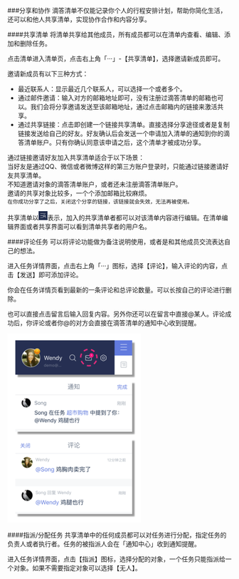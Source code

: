 ###分享和协作
滴答清单不仅能记录你个人的行程安排计划，帮助你简化生活，还可以和他人共享清单，实现协作合作和内容分享。

####共享清单
将清单共享给其他成员，所有成员都可以在清单内查看、编辑、添加和删除任务。

点击清单进入清单页，点击右上角「···」-【共享清单】，选择邀请新成员即可。

邀请新成员有以下三种方式：

* 最近联系人：显示最近几个联系人，可以选择一个或者多个。
* 通过邮件邀请：输入对方的邮箱地址即可，没有注册过滴答清单的邮箱也可以。我们会将分享邀请发送至该邮箱地址，通过点击邮箱内的链接来激活共享。
* 通过共享链接：点击即创建一个链接共享清单。直接选择分享途径或者是复制链接发送给自己的好友。好友确认后会发送一个申请加入清单的通知到你的滴答清单账户。只有你确认同意该申请之后，这个清单才被成功分享。
   
通过链接邀请好友加入共享清单适合于以下场景：
<br>当好友是通过QQ、微信或者微博这样的第三方账户登录时，只能通过链接邀请好友共享清单。
<br>不知道邀请对象的滴答清单账户，或者还未注册滴答清单账户。
<br>邀请的共享对象比较多，一个个添加邮箱比较麻烦。
<br >`在你成功分享了之后，关闭这个分享的链接，该链接就会失效，无法再被使用。`

共享清单以<img src="../images/images_ios2.6/image4501.PNG" title="共享清单" width="20" />表示，加入的共享清单者都可以对该清单内容进行编辑。在清单编辑界面或者共享界面可以看到清单共享者的用户名。

####评论任务
可以将评论功能做为备注说明使用，或者是和其他成员交流表达自己的想法。

进入任务详情界面，点击右上角「···」图标，选择【评论】，输入评论的内容，点击【发送】即可添加评论。

你会在任务详情页看到最新的一条评论和总评论数量。可以长按自己的评论进行删除。

也可以直接点击留言后输入回复内容。另外你还可以在留言中直接@某人。评论成功后，你评论或者你@的对方会直接在滴答清单的通知中心收到提醒。

<img src="../images/images_ios2.6/image4502.png" title="评论" width="300"/>

####指派/分配任务
共享清单中的任何成员都可以对任务进行分配，指定任务的负责人或者执行者。任务的被指派人会在「通知中心」收到通知提醒。

进入任务详情界面，点击【指派】图标，选择分配的对象，一个任务只能指派给一个对象。如果不需要指定对象可以选择【无人】。


